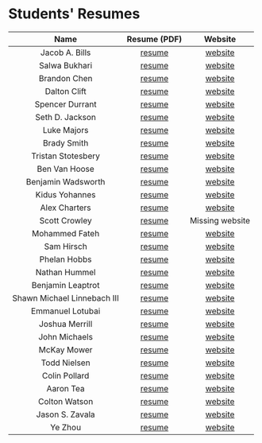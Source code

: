 # Students' Resumes

| Name |  Resume (PDF) | Website |
| :-:  |  :-:          | :-:     |
| Jacob A. Bills | [resume](jacob_a_bills.pdf) | [website](http://jacob.bills.ink/) |
| Salwa Bukhari | [resume](jacob_a_bills.pdf) | [website](https://salwab.github.io/personal-website/) |
| Brandon Chen | [resume](brandon_chen.docx) | [website](https://u1165099.github.io/website/) |
| Dalton Clift | [resume](dalton_clift.pdf) | [website](https://daltonclift.com/) |
| Spencer Durrant | [resume](spencer_durrant.pdf) | [website](https://durrantula.github.io/SD_profile/) |
| Seth D. Jackson | [resume](senior_project.pdf) | [website](https://kieblade.github.io/MyWebsite/) |
| Luke Majors | [resume](luke_majors.pdf) | [website](https://lrm77.github.io/Personal-Website/) |
| Brady Smith | [resume](brady_smith.pdf) | [website](https://bradysmith1019.github.io/Resume/) |
| T​ristan​ Stotesbery | [resume](tristan_stotesbery.pdf) | [website](https://tristanstotesbery.github.io/) |
| Ben Van Hoose | [resume](ben_van_hoose.pdf) | [website](https://bvanhoose14.github.io/) |
| Benjamin Wadsworth | [resume](benjamin_wadsworth.pdf) | [website](https://bcwadsworth.me/) |
| Kidus Yohannes | [resume](kidus_yohannes.pdf) | [website](https://kiduss-portfolio.webflow.io/) |
| Alex Charters | [resume](alex_charters.docx) | [website](https://alexcharters.github.io/ECE_3992_website/) |
| Scott Crowley | [resume](scott_crowley.docx) | Missing website |
| Mohammed Fateh | [resume](mohammed_fateh.pdf) | [website](https://moefateh.com) |
| Sam Hirsch | [resume](sam_hirsch.pdf) | [website](https://www.samhirsch.me) |
| Phelan Hobbs | [resume](phelan_hobbs.pdf) | [website](https://phelanhobbs.github.io/PhelanResume.github.io/) |
| Nathan Hummel | [resume](nathan_hummel.pdf) | [website](https://jstanate.github.io/) |
| Benjamin Leaptrot | [resume](benjamin_leaptrot.pdf) | [website](https://bbleaptrot.github.io/) |
| Shawn Michael Linnebach III | [resume](shawn_michael_linnebach_iii.pdf) | [website](https://linnebach08.github.io/Resume/) |
| Emmanuel Lotubai | [resume](emmanuel_lotubai.pdf) | [website](https://low2by.github.io/) |
| Joshua Merrill | [resume](joshua_merrill.pdf) | [website](https://josmer-code-myster.github.io/resume.github.io/) |
| John Michaels | [resume](john_michaels.pdf) | [website](https://subzeroe03.github.io/) |
| McKay Mower | [resume](mckay_mower.pdf) | [website](https://mckaymower.github.io/) |
| Todd Nielsen | [resume](todd_nielsen.pdf) | [website](https://tgnielse1145.github.io/website/) |
| Colin Pollard | [resume](colin_pollard.pdf) | [website](https://colinpollard.github.io/resume/) |
| Aaron Tea | [resume](aaron_tea.pdf) | [website](https://huchimama.github.io/) |
| Colton Watson | [resume](colton_watson.pdf) | [website](https://interestle.github.io/) |
| Jason S. Zavala | [resume](jason_s_zavala.pdf) | [website](https://jason-zavala.github.io/me/) |
| Ye Zhou | [resume](ye_zhou.pdf) | [website](https://yezhou0226.github.io/) |
